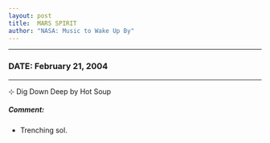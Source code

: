 ```yaml
---
layout: post
title:  MARS SPIRIT
author: "NASA: Music to Wake Up By"
---
```


----
### DATE: February 21, 2004
----
⊹ Dig Down Deep by Hot Soup

##### Comment:
* Trenching sol.
